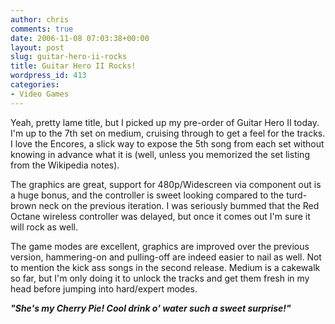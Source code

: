 ```yaml
---
author: chris
comments: true
date: 2006-11-08 07:03:38+00:00
layout: post
slug: guitar-hero-ii-rocks
title: Guitar Hero II Rocks!
wordpress_id: 413
categories:
- Video Games
---
```


Yeah, pretty lame title, but I picked up my pre-order of Guitar Hero II today. I'm up to the 7th set on medium, cruising through to get a feel for the tracks. I love the Encores, a slick way to expose the 5th song from each set without knowing in advance what it is (well, unless you memorized the set listing from the Wikipedia notes).

The graphics are great, support for 480p/Widescreen via component out is a huge bonus, and the controller is sweet looking compared to the turd-brown neck on the previous iteration. I was seriously bummed that the Red Octane wireless controller was delayed, but once it comes out I'm sure it will rock as well.

The game modes are excellent, graphics are improved over the previous version, hammering-on and pulling-off are indeed easier to nail as well. Not to mention the kick ass songs in the second release. Medium is a cakewalk so far, but I'm only doing it to unlock the tracks and get them fresh in my head before jumping into hard/expert modes.

_**"She's my Cherry Pie! Cool drink o' water such a sweet surprise!"**_
